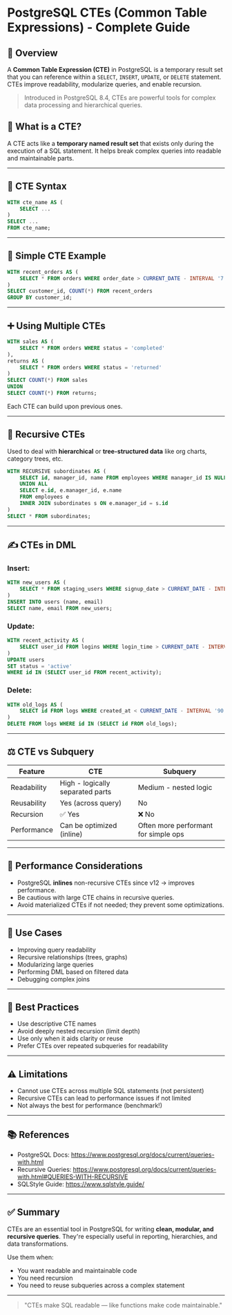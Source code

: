 
# PostgreSQL CTEs (Common Table Expressions) - Complete Guide

## 📘 Overview

A **Common Table Expression (CTE)** in PostgreSQL is a temporary result set that you can reference within a `SELECT`, `INSERT`, `UPDATE`, or `DELETE` statement. CTEs improve readability, modularize queries, and enable recursion.

> Introduced in PostgreSQL 8.4, CTEs are powerful tools for complex data processing and hierarchical queries.
## 📌 What is a CTE?

A CTE acts like a **temporary named result set** that exists only during the execution of a SQL statement. It helps break complex queries into readable and maintainable parts.

---

## 🔧 CTE Syntax

```sql
WITH cte_name AS (
    SELECT ...
)
SELECT ...
FROM cte_name;
```

---

## 🧪 Simple CTE Example

```sql
WITH recent_orders AS (
    SELECT * FROM orders WHERE order_date > CURRENT_DATE - INTERVAL '7 days'
)
SELECT customer_id, COUNT(*) FROM recent_orders
GROUP BY customer_id;
```

---

## ➕ Using Multiple CTEs

```sql
WITH sales AS (
    SELECT * FROM orders WHERE status = 'completed'
),
returns AS (
    SELECT * FROM orders WHERE status = 'returned'
)
SELECT COUNT(*) FROM sales
UNION
SELECT COUNT(*) FROM returns;
```

Each CTE can build upon previous ones.

---

## 🔁 Recursive CTEs

Used to deal with **hierarchical** or **tree-structured data** like org charts, category trees, etc.

```sql
WITH RECURSIVE subordinates AS (
    SELECT id, manager_id, name FROM employees WHERE manager_id IS NULL
    UNION ALL
    SELECT e.id, e.manager_id, e.name
    FROM employees e
    INNER JOIN subordinates s ON e.manager_id = s.id
)
SELECT * FROM subordinates;
```

---

## ✍️ CTEs in DML

### Insert:

```sql
WITH new_users AS (
    SELECT * FROM staging_users WHERE signup_date > CURRENT_DATE - INTERVAL '1 day'
)
INSERT INTO users (name, email)
SELECT name, email FROM new_users;
```

### Update:

```sql
WITH recent_activity AS (
    SELECT user_id FROM logins WHERE login_time > CURRENT_DATE - INTERVAL '1 day'
)
UPDATE users
SET status = 'active'
WHERE id IN (SELECT user_id FROM recent_activity);
```

### Delete:

```sql
WITH old_logs AS (
    SELECT id FROM logs WHERE created_at < CURRENT_DATE - INTERVAL '90 days'
)
DELETE FROM logs WHERE id IN (SELECT id FROM old_logs);
```

---

## ⚖️ CTE vs Subquery

| Feature       | CTE                                | Subquery                            |
|---------------|-------------------------------------|--------------------------------------|
| Readability   | High - logically separated parts    | Medium - nested logic                |
| Reusability   | Yes (across query)                 | No                                   |
| Recursion     | ✅ Yes                              | ❌ No                                |
| Performance   | Can be optimized (inline)           | Often more performant for simple ops|

---

## 🚀 Performance Considerations

- PostgreSQL **inlines** non-recursive CTEs since v12 → improves performance.
- Be cautious with large CTE chains in recursive queries.
- Avoid materialized CTEs if not needed; they prevent some optimizations.

---

## 🧭 Use Cases

- Improving query readability
- Recursive relationships (trees, graphs)
- Modularizing large queries
- Performing DML based on filtered data
- Debugging complex joins

---

## 🧼 Best Practices

- Use descriptive CTE names
- Avoid deeply nested recursion (limit depth)
- Use only when it aids clarity or reuse
- Prefer CTEs over repeated subqueries for readability

---

## ⚠️ Limitations

- Cannot use CTEs across multiple SQL statements (not persistent)
- Recursive CTEs can lead to performance issues if not limited
- Not always the best for performance (benchmark!)

---

## 📚 References

- PostgreSQL Docs: https://www.postgresql.org/docs/current/queries-with.html
- Recursive Queries: https://www.postgresql.org/docs/current/queries-with.html#QUERIES-WITH-RECURSIVE
- SQLStyle Guide: https://www.sqlstyle.guide/

---

## ✅ Summary

CTEs are an essential tool in PostgreSQL for writing **clean, modular, and recursive queries**. They're especially useful in reporting, hierarchies, and data transformations.

Use them when:
- You want readable and maintainable code
- You need recursion
- You need to reuse subqueries across a complex statement

---

> "CTEs make SQL readable — like functions make code maintainable."